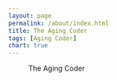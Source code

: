 ```yaml
---
layout: page
permalink: /about/index.html
title: The Aging Coder
tags: [Aging Coder]
chart: true
---
```

<figure>
  <figcaption>The Aging Coder</figcaption>
</figure>



